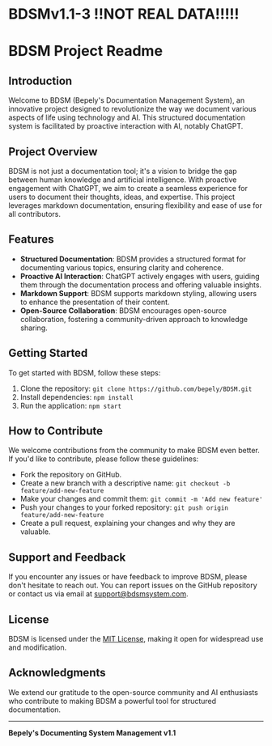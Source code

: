 BDSMv1.1-3 !!NOT REAL DATA!!!!!
========================

# BDSM Project Readme

## Introduction
Welcome to BDSM (Bepely's Documentation Management System), an innovative project designed to revolutionize the way we document various aspects of life using technology and AI. This structured documentation system is facilitated by proactive interaction with AI, notably ChatGPT. 

## Project Overview
BDSM is not just a documentation tool; it's a vision to bridge the gap between human knowledge and artificial intelligence. With proactive engagement with ChatGPT, we aim to create a seamless experience for users to document their thoughts, ideas, and expertise. This project leverages markdown documentation, ensuring flexibility and ease of use for all contributors.

## Features
- **Structured Documentation**: BDSM provides a structured format for documenting various topics, ensuring clarity and coherence.
- **Proactive AI Interaction**: ChatGPT actively engages with users, guiding them through the documentation process and offering valuable insights.
- **Markdown Support**: BDSM supports markdown styling, allowing users to enhance the presentation of their content.
- **Open-Source Collaboration**: BDSM encourages open-source collaboration, fostering a community-driven approach to knowledge sharing.

## Getting Started
To get started with BDSM, follow these steps:
1. Clone the repository: `git clone https://github.com/bepely/BDSM.git`
2. Install dependencies: `npm install`
3. Run the application: `npm start`

## How to Contribute
We welcome contributions from the community to make BDSM even better. If you'd like to contribute, please follow these guidelines:
- Fork the repository on GitHub.
- Create a new branch with a descriptive name: `git checkout -b feature/add-new-feature`
- Make your changes and commit them: `git commit -m 'Add new feature'`
- Push your changes to your forked repository: `git push origin feature/add-new-feature`
- Create a pull request, explaining your changes and why they are valuable.

## Support and Feedback
If you encounter any issues or have feedback to improve BDSM, please don't hesitate to reach out. You can report issues on the GitHub repository or contact us via email at support@bdsmsystem.com.

## License
BDSM is licensed under the [MIT License](https://opensource.org/licenses/MIT), making it open for widespread use and modification.

## Acknowledgments
We extend our gratitude to the open-source community and AI enthusiasts who contribute to making BDSM a powerful tool for structured documentation.

---

**Bepely's Documenting System Management v1.1**
